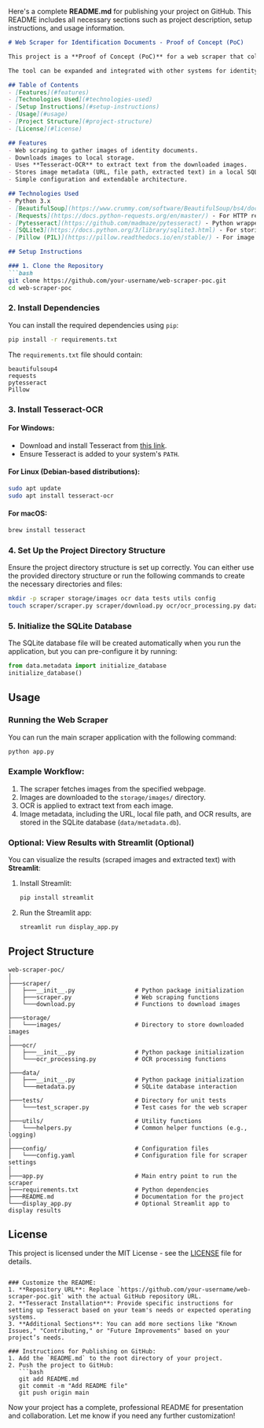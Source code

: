 Here's a complete **README.md** for publishing your project on GitHub. This README includes all necessary sections such as project description, setup instructions, and usage information.

```markdown
# Web Scraper for Identification Documents - Proof of Concept (PoC)

This project is a **Proof of Concept (PoC)** for a web scraper that collects images of identification documents (ID cards, passports, etc.) from the web, processes them with Optical Character Recognition (OCR), and stores the extracted text along with metadata in a local SQLite database.

The tool can be expanded and integrated with other systems for identity verification and monitoring purposes. The primary purpose of this PoC is to demonstrate the feasibility of scraping, downloading, and analyzing identity document images from public sources.

## Table of Contents
- [Features](#features)
- [Technologies Used](#technologies-used)
- [Setup Instructions](#setup-instructions)
- [Usage](#usage)
- [Project Structure](#project-structure)
- [License](#license)

## Features
- Web scraping to gather images of identity documents.
- Downloads images to local storage.
- Uses **Tesseract-OCR** to extract text from the downloaded images.
- Stores image metadata (URL, file path, extracted text) in a local SQLite database.
- Simple configuration and extendable architecture.

## Technologies Used
- Python 3.x
- [BeautifulSoup](https://www.crummy.com/software/BeautifulSoup/bs4/doc/) - For web scraping.
- [Requests](https://docs.python-requests.org/en/master/) - For HTTP requests.
- [Pytesseract](https://github.com/madmaze/pytesseract) - Python wrapper for Tesseract-OCR.
- [SQLite3](https://docs.python.org/3/library/sqlite3.html) - For storing metadata locally.
- [Pillow (PIL)](https://pillow.readthedocs.io/en/stable/) - For image handling.

## Setup Instructions

### 1. Clone the Repository
```bash
git clone https://github.com/your-username/web-scraper-poc.git
cd web-scraper-poc
```

### 2. Install Dependencies

You can install the required dependencies using `pip`:

```bash
pip install -r requirements.txt
```

The `requirements.txt` file should contain:

```
beautifulsoup4
requests
pytesseract
Pillow
```

### 3. Install Tesseract-OCR

#### For Windows:

- Download and install Tesseract from [this link](https://github.com/tesseract-ocr/tesseract/wiki).
- Ensure Tesseract is added to your system's `PATH`.

#### For Linux (Debian-based distributions):

```bash
sudo apt update
sudo apt install tesseract-ocr
```

#### For macOS:

```bash
brew install tesseract
```

### 4. Set Up the Project Directory Structure

Ensure the project directory structure is set up correctly. You can either use the provided directory structure or run the following commands to create the necessary directories and files:

```bash
mkdir -p scraper storage/images ocr data tests utils config
touch scraper/scraper.py scraper/download.py ocr/ocr_processing.py data/metadata.py app.py
```

### 5. Initialize the SQLite Database

The SQLite database file will be created automatically when you run the application, but you can pre-configure it by running:

```python
from data.metadata import initialize_database
initialize_database()
```

## Usage

### Running the Web Scraper

You can run the main scraper application with the following command:

```bash
python app.py
```

### Example Workflow:

1. The scraper fetches images from the specified webpage.
2. Images are downloaded to the `storage/images/` directory.
3. OCR is applied to extract text from each image.
4. Image metadata, including the URL, local file path, and OCR results, are stored in the SQLite database (`data/metadata.db`).

### Optional: View Results with Streamlit (Optional)

You can visualize the results (scraped images and extracted text) with **Streamlit**:

1. Install Streamlit:
   ```bash
   pip install streamlit
   ```
2. Run the Streamlit app:
   ```bash
   streamlit run display_app.py
   ```

## Project Structure

```
web-scraper-poc/
│
├───scraper/
│   ├───__init__.py                 # Python package initialization
│   ├───scraper.py                  # Web scraping functions
│   └───download.py                 # Functions to download images
│
├───storage/
│   └───images/                     # Directory to store downloaded images
│
├───ocr/
│   ├───__init__.py                 # Python package initialization
│   └───ocr_processing.py           # OCR processing functions
│
├───data/
│   ├───__init__.py                 # Python package initialization
│   └───metadata.py                 # SQLite database interaction
│
├───tests/                          # Directory for unit tests
│   └───test_scraper.py             # Test cases for the web scraper
│
├───utils/                          # Utility functions
│   └───helpers.py                  # Common helper functions (e.g., logging)
│
├───config/                         # Configuration files
│   └───config.yaml                 # Configuration file for scraper settings
│
├───app.py                          # Main entry point to run the scraper
├───requirements.txt                # Python dependencies
├───README.md                       # Documentation for the project
└───display_app.py                  # Optional Streamlit app to display results
```

## License

This project is licensed under the MIT License - see the [LICENSE](LICENSE) file for details.

```

### Customize the README:
1. **Repository URL**: Replace `https://github.com/your-username/web-scraper-poc.git` with the actual GitHub repository URL.
2. **Tesseract Installation**: Provide specific instructions for setting up Tesseract based on your team's needs or expected operating systems.
3. **Additional Sections**: You can add more sections like "Known Issues," "Contributing," or "Future Improvements" based on your project’s needs.

### Instructions for Publishing on GitHub:
1. Add the `README.md` to the root directory of your project.
2. Push the project to GitHub:
   ```bash
   git add README.md
   git commit -m "Add README file"
   git push origin main
```

Now your project has a complete, professional README for presentation and collaboration. Let me know if you need any further customization!
